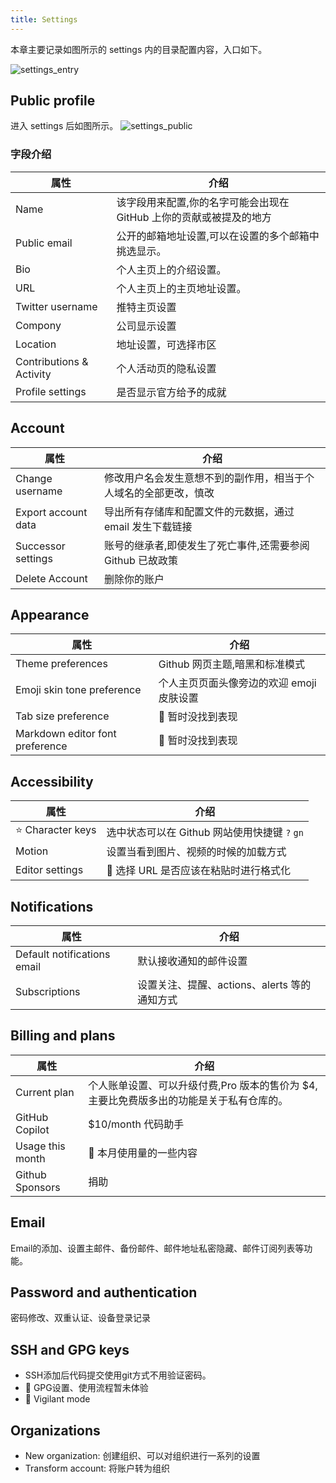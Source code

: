 ```yaml
---
title: Settings
---
```


本章主要记录如图所示的 settings 内的目录配置内容，入口如下。

![settings_entry](https://cdn.staticaly.com/gh/liugezhou/image@master/settings_entry.webp)

## Public profile

进入 settings 后如图所示。
![settings_public](https://cdn.staticaly.com/gh/liugezhou/image@master/settings_public.webp)

### 字段介绍

| 属性                     | 介绍                                                                |
| ------------------------ | ------------------------------------------------------------------- |
| Name                     | 该字段用来配置,你的名字可能会出现在 GitHub 上你的贡献或被提及的地方 |
| Public email             | 公开的邮箱地址设置,可以在设置的多个邮箱中挑选显示。                 |
| Bio                      | 个人主页上的介绍设置。                                              |
| URL                      | 个人主页上的主页地址设置。                                          |
| Twitter username         | 推特主页设置                                                        |
| Compony                  | 公司显示设置                                                        |
| Location                 | 地址设置，可选择市区                                                |
| Contributions & Activity | 个人活动页的隐私设置                                                |
| Profile settings         | 是否显示官方给予的成就                                              |

## Account

| 属性                | 介绍                                                             |
| ------------------- | ---------------------------------------------------------------- |
| Change username     | 修改用户名会发生意想不到的副作用，相当于个人域名的全部更改，慎改 |
| Export account data | 导出所有存储库和配置文件的元数据，通过 email 发生下载链接        |
| Successor settings  | 账号的继承者,即使发生了死亡事件,还需要参阅 Github 已故政策       |
| Delete Account      | 删除你的账户                                                     |

## Appearance

| 属性                            | 介绍                                      |
| ------------------------------- | ----------------------------------------- |
| Theme preferences               | Github 网页主题,暗黑和标准模式            |
| Emoji skin tone preference      | 个人主页页面头像旁边的欢迎 emoji 皮肤设置 |
| Tab size preference             | 🤔 暂时没找到表现                         |
| Markdown editor font preference | 🤔 暂时没找到表现                         |

## Accessibility

| 属性               | 介绍                                          |
| ------------------ | --------------------------------------------- |
| ⭐️ Character keys | 选中状态可以在 Github 网站使用快捷键 `?` `gn` |
| Motion             | 设置当看到图片、视频的时候的加载方式          |
| Editor settings    | 🤔 选择 URL 是否应该在粘贴时进行格式化        |

## Notifications

| 属性                        | 介绍                                         |
| --------------------------- | -------------------------------------------- |
| Default notifications email | 默认接收通知的邮件设置                       |
| Subscriptions               | 设置关注、提醒、actions、alerts 等的通知方式 |

## Billing and plans

| 属性             | 介绍                                                                                    |
| ---------------- | --------------------------------------------------------------------------------------- |
| Current plan     | 个人账单设置、可以升级付费,Pro 版本的售价为 $4,主要比免费版多出的功能是关于私有仓库的。 |
| GitHub Copilot   | $10/month 代码助手                                                                      |
| Usage this month | 🤔 本月使用量的一些内容                                                                 |
| Github Sponsors  | 捐助                                                                                    |

## Email
Email的添加、设置主邮件、备份邮件、邮件地址私密隐藏、邮件订阅列表等功能。

## Password and authentication
密码修改、双重认证、设备登录记录

## SSH and GPG keys
- SSH添加后代码提交使用git方式不用验证密码。  
- 🤔 GPG设置、使用流程暂未体验
- 🤔 Vigilant mode

## Organizations
- New organization: 创建组织、可以对组织进行一系列的设置
- Transform account: 将账户转为组织



